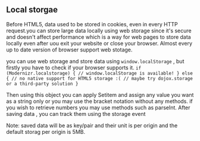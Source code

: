 ## Local storgae 

Before HTML5, data used to be stored in cookies, even in every HTTP request.you can store large data locally using web storage since it's secure and doesn't affect performance which is a way for web pages to store data locally even after uou exit your website or close your browser. Almost every up to date version of browser support web stotage.   

you can use web storage and store data using ` window.localStorage ` , but firstly you have to check if your browser supports it. 
    `
        if (Modernizr.localstorage) {
        // window.localStorage is available!
        } else {
        // no native support for HTML5 storage :(
        // maybe try dojox.storage or a third-party solution
        }
    `

Then using this object you can apply Setitem and assign any value you want as a string only or you may use the bracket notation without any methods. if you wish to retrieve numbers you may use methods such as parseInt. After saving data , you can track them using the storage event

Note: saved data will be as key/pair  and their unit is per origin and the default storag per origin is 5MB. 
